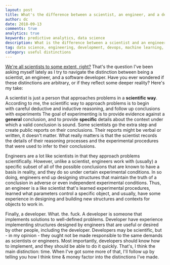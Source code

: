 ```yaml
---
layout: post
title: What's the difference between a scientist, an engineer, and a developer?
author: dc
date: 2018-09-13
comments: true
analytics: true
keywords: predictive analytics, data science
description: What is the difference between a scientist and an engineer? What is the difference between a scientist and a developer? What is the difference between data science and engineering?
tag: data science, engineering, development, devops, machine learning, deep learning, software, engineer, scientists, science
category: useful distinctions
---
```


[We're all scientists to some extent, right?](http://alisongopnik.com/Papers_Alison/sciam-Gopnik.pdf) That's the question I've been asking myself lately as I try to navigate the distinction between being a scientist, an engineer, and a software developer. Have you ever wondered if these distinctions are arbitrary, or if they reflect some deeper reality? Here's my take:

A scientist is just a person that approaches problems in a **scientific way**. According to me, the scientific way to approach problems is to begin with careful deductive and inductive reasoning, and follow up conclusions with experiments The goal of experimenting is to provide evidence against a **general** conclusion, and to provide **specific** details about the context under which a valid conclusion is sound. Some scientists go the extra step and create public reports on their conclusions. Their reports might be verbal or written, it doesn't matter. What really matters is that the scientist records the details of their reasoning processes and the experimental procedures that were used to infer to their conclusions.

Engineers are a lot like scientists in that they approach problems scientifically. However, unlike a scientist, engineers work with (usually) a specific subset of all of the possible conclusions that are known to have a basis in reality, and they do so under certain experimental conditions. In so doing, engineers end up designing structures that maintain the truth of a conclusion in adverse or even independent experimental conditions. Thus, an engineer is a like scientist that's learned experimental procedures, learned what parameters control a specific object, and usually, have some experience in designing and building new structures and contexts for objects to work in. 

Finally, a developer. What. the. fuck. A developer is someone that implements solutions to well-defined problems.  Developer have experience implementing structures designed by engineers that are useful or desired by other people, including the developer. Developers may be scientific, but - in my opinion - they ought not be made responsible to the same demands as scientists or engineers. Most importantly, developers should know how to implement, and they should be able to do it quickly. That's, I think the main distinction: time. When I've got some more of that, I'll follow up by telling you how I think time & money factor into the distinctions I've made.  

